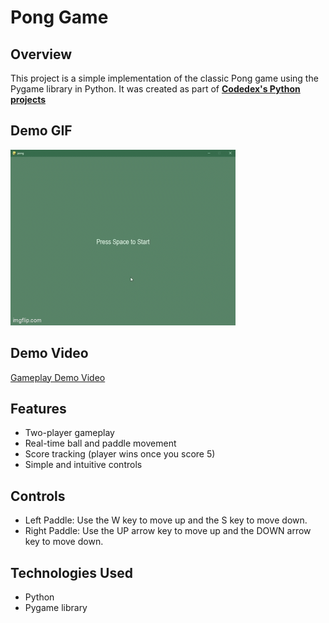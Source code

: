 # Pong Game

## Overview  
This project is a simple implementation of the classic Pong game using the Pygame library in Python. It was created as part of [**Codedex's Python projects**](https://www.codedex.io/projects/build-pong-with-pygame)

## Demo GIF
![GIF](https://github.com/haileyrthomas01/python-and-web-project-portfolio/blob/main/python-projects/pong/pong-gif.gif)

## Demo Video
[Gameplay Demo Video](https://github.com/haileyrthomas01/python-and-web-project-portfolio/blob/main/python-projects/pong/pong_demo.mp4)

## Features  
- Two-player gameplay
- Real-time ball and paddle movement
- Score tracking (player wins once you score 5)
- Simple and intuitive controls  

## Controls
- Left Paddle: Use the W key to move up and the S key to move down.
- Right Paddle: Use the UP arrow key to move up and the DOWN arrow key to move down.

## Technologies Used
- Python
- Pygame library

